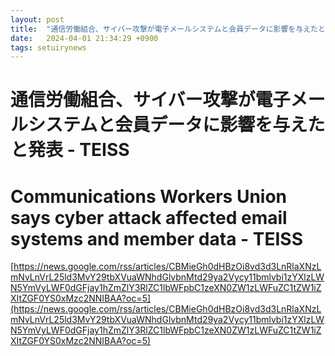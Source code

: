 ```yaml
---
layout: post
title:  "通信労働組合、サイバー攻撃が電子メールシステムと会員データに影響を与えたと発表 - TEISS"
date:   2024-04-01 21:34:29 +0900
tags: setuirynews 
---
```


# 通信労働組合、サイバー攻撃が電子メールシステムと会員データに影響を与えたと発表 - TEISS



# Communications Workers Union says cyber attack affected email systems and member data - TEISS

[https://news.google.com/rss/articles/CBMieGh0dHBzOi8vd3d3LnRlaXNzLmNvLnVrL25ld3MvY29tbXVuaWNhdGlvbnMtd29ya2Vycy11bmlvbi1zYXlzLWN5YmVyLWF0dGFjay1hZmZlY3RlZC1lbWFpbC1zeXN0ZW1zLWFuZC1tZW1iZXItZGF0YS0xMzc2NNIBAA?oc=5](https://news.google.com/rss/articles/CBMieGh0dHBzOi8vd3d3LnRlaXNzLmNvLnVrL25ld3MvY29tbXVuaWNhdGlvbnMtd29ya2Vycy11bmlvbi1zYXlzLWN5YmVyLWF0dGFjay1hZmZlY3RlZC1lbWFpbC1zeXN0ZW1zLWFuZC1tZW1iZXItZGF0YS0xMzc2NNIBAA?oc=5)


